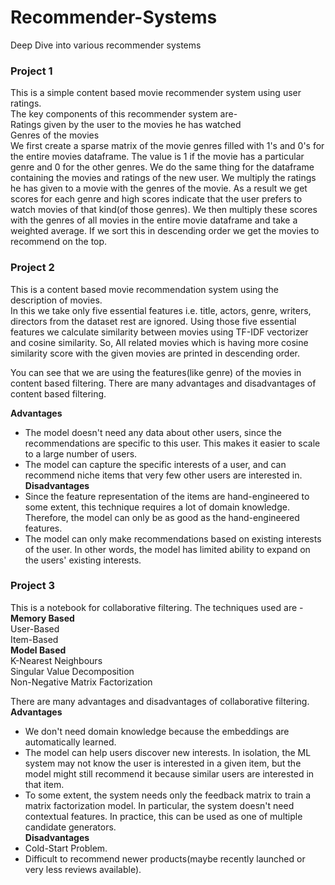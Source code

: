 # Recommender-Systems
Deep Dive into various recommender systems  
### Project 1
This is a  simple content based movie recommender system using user ratings.  
The key components of this recommender system are-  
Ratings given by the user to the movies he has watched  
Genres of the movies  
We first create a sparse matrix of the movie genres filled with 1's and 0's for the entire movies dataframe. The value is 1 if the movie has a particular genre and 0 for the other genres. We do the same thing for the dataframe containing the movies and ratings of the new user. We multiply the ratings he has given to a movie with the genres of the movie. As a result we get scores for each genre and high scores indicate that the user prefers to watch movies of that kind(of those genres). We then multiply these scores with the genres of all movies in the entire movie dataframe and take a weighted average. If we sort this in descending order we get the movies to recommend on the top.  

### Project 2
This is a content based movie recommendation system using the description of movies.  
In this we take only five essential features i.e. title, actors, genre, writers, directors from the dataset rest are ignored. Using those five essential features we calculate similarity between movies using TF-IDF vectorizer and cosine similarity. So, All related movies which is having more cosine similarity score with the given movies are printed in descending order.  

You can see that we are using the features(like genre) of the movies in content based filtering. There are many advantages and disadvantages of content based filtering.  

**Advantages**  
* The model doesn't need any data about other users, since the recommendations are specific to this user. This makes it easier to scale to a large number of users.  
* The model can capture the specific interests of a user, and can recommend niche items that very few other users are interested in.  
**Disadvantages**  
* Since the feature representation of the items are hand-engineered to some extent, this technique requires a lot of domain knowledge. Therefore, the model can only be as good as the hand-engineered features.  
* The model can only make recommendations based on existing interests of the user. In other words, the model has limited ability to expand on the users' existing interests.  

### Project 3
This is a notebook for collaborative filtering. The techniques used are -  
**Memory Based**  
      User-Based  
      Item-Based  
**Model Based**  
K-Nearest Neighbours  
Singular Value Decomposition  
Non-Negative Matrix Factorization  

There are many advantages and disadvantages of collaborative filtering.
**Advantages**  
* We don't need domain knowledge because the embeddings are automatically learned.  
* The model can help users discover new interests. In isolation, the ML system may not know the user is interested in a given item, but the model might still recommend it because similar users are interested in that item.  
* To some extent, the system needs only the feedback matrix to train a matrix factorization model. In particular, the system doesn't need contextual features. In practice, this can be used as one of multiple candidate generators.  
**Disadvantages**  
* Cold-Start Problem.  
* Difficult to recommend newer products(maybe recently launched or very less reviews available).  
